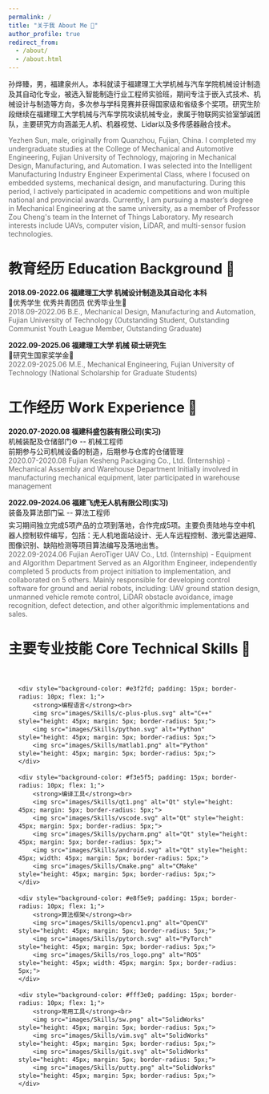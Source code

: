 ```yaml
---
permalink: /
title: "关于我 About Me 🧐"
author_profile: true
redirect_from: 
  - /about/
  - /about.html
---
```

孙烨臻，男，福建泉州人。本科就读于福建理工大学机械与汽车学院机械设计制造及其自动化专业，被选入智能制造行业工程师实验班，期间专注于嵌入式技术、机械设计与制造等方向，多次参与学科竞赛并获得国家级和省级多个奖项。研究生阶段继续在福建理工大学机械与汽车学院攻读机械专业，隶属于物联网实验室邹诚团队，主要研究方向涵盖无人机、机器视觉、Lidar以及多传感器融合技术。

<span style="color: #666666">
Yezhen Sun, male, originally from Quanzhou, Fujian, China. I completed my undergraduate studies at the College of Mechanical and Automotive Engineering, Fujian University of Technology, majoring in Mechanical Design, Manufacturing, and Automation. I was selected into the Intelligent Manufacturing Industry Engineer Experimental Class, where I focused on embedded systems, mechanical design, and manufacturing. During this period, I actively participated in academic competitions and won multiple national and provincial awards. Currently, I am pursuing a master’s degree in Mechanical Engineering at the same university, as a member of Professor Zou Cheng's team in the Internet of Things Laboratory. My research interests include UAVs, computer vision, LiDAR, and multi-sensor fusion technologies.
</span>

教育经历 Education Background 🏫
======
**2018.09-2022.06 福建理工大学 机械设计制造及其自动化 本科**<br>🤩优秀学生 优秀共青团员 优秀毕业生🤩<br>
<span style="color: #666666">
2018.09-2022.06 B.E., Mechanical Design, Manufacturing and Automation, Fujian University of Technology (Outstanding Student, Outstanding Communist Youth League Member, Outstanding Graduate)
</span>

**2022.09-2025.06 福建理工大学 机械 硕士研究生** <br>🤩研究生国家奖学金🤩<br>
<span style="color: #666666">
2022.09-2025.06 M.E., Mechanical Engineering, Fujian University of Technology (National Scholarship for Graduate Students)
</span>

工作经历 Work Experience 🏢
======
**2020.07-2020.08 福建科盛包装有限公司(实习)**<br>
机械装配及仓储部门⚙️ -- 机械工程师<br>
前期参与公司机械设备的制造，后期参与仓库的仓储管理<br>
<span style="color: #666666">
2020.07-2020.08 Fujian Kesheng Packaging Co., Ltd. (Internship) - Mechanical Assembly and Warehouse Department
Initially involved in manufacturing mechanical equipment, later participated in warehouse management
</span>

**2022.09-2024.06 福建飞虎无人机有限公司(实习)** <br>
装备及算法部门💻 -- 算法工程师<br>
实习期间独立完成5项产品的立项到落地，合作完成5项。主要负责陆地与空中机器人控制软件编写，包括：无人机地面站设计、无人车远程控制、激光雷达避障、图像识别、缺陷检测等项目算法编写及落地出售。<br>
<span style="color: #666666">
2022.09-2024.06 Fujian AeroTiger UAV Co., Ltd. (Internship) - Equipment and Algorithm Department
Served as an Algorithm Engineer, independently completed 5 products from project initiation to implementation, and collaborated on 5 others. Mainly responsible for developing control software for ground and aerial robots, including: UAV ground station design, unmanned vehicle remote control, LiDAR obstacle avoidance, image recognition, defect detection, and other algorithmic implementations and sales.
</span>

主要专业技能 Core Technical Skills 🤖 
======
<div style="display: flex; flex-wrap: wrap; gap: 20px; padding: 20px;">
    
    <div style="background-color: #e3f2fd; padding: 15px; border-radius: 10px; flex: 1;">
        <strong>编程语言</strong><br>
        <img src="images/Skills/c-plus-plus.svg" alt="C++" style="height: 45px; margin: 5px; border-radius: 5px;">
        <img src="images/Skills/python.svg" alt="Python" style="height: 45px; margin: 5px; border-radius: 5px;">
        <img src="images/Skills/matlab1.png" alt="Python" style="height: 45px; margin: 5px; border-radius: 5px;">
    </div>

    <div style="background-color: #f3e5f5; padding: 15px; border-radius: 10px; flex: 1;">
        <strong>编译工具</strong><br>
        <img src="images/Skills/qt1.png" alt="Qt" style="height: 45px; margin: 5px; border-radius: 5px;">
        <img src="images/Skills/vscode.svg" alt="Qt" style="height: 45px; margin: 5px; border-radius: 5px;">
        <img src="images/Skills/pycharm.png" alt="Qt" style="height: 45px; margin: 5px; border-radius: 5px;">
        <img src="images/Skills/android.svg" alt="Qt" style="height: 45px; width: 45px; margin: 5px; border-radius: 5px;">
        <img src="images/Skills/Cmake.png" alt="CMake" style="height: 45px; margin: 5px; border-radius: 5px;">
    </div>

    <div style="background-color: #e8f5e9; padding: 15px; border-radius: 10px; flex: 1;">
        <strong>算法框架</strong><br>
        <img src="images/Skills/opencv1.png" alt="OpenCV" style="height: 45px; margin: 5px; border-radius: 5px;">
        <img src="images/Skills/pytorch.svg" alt="PyTorch" style="height: 45px; margin: 5px; border-radius: 5px;">
        <img src="images/Skills/ros_logo.png" alt="ROS" style="height: 45px; width: 45px; margin: 5px; border-radius: 5px;">
    </div>

    <div style="background-color: #fff3e0; padding: 15px; border-radius: 10px; flex: 1;">
        <strong>常用工具</strong><br>
        <img src="images/Skills/sw.png" alt="SolidWorks" style="height: 45px; margin: 5px; border-radius: 5px;">
        <img src="images/Skills/vim.svg" alt="SolidWorks" style="height: 45px; margin: 5px; border-radius: 5px;">
        <img src="images/Skills/git.svg" alt="SolidWorks" style="height: 45px; margin: 5px; border-radius: 5px;">
        <img src="images/Skills/putty.png" alt="SolidWorks" style="height: 45px; margin: 5px; border-radius: 5px;">
    </div>

</div>